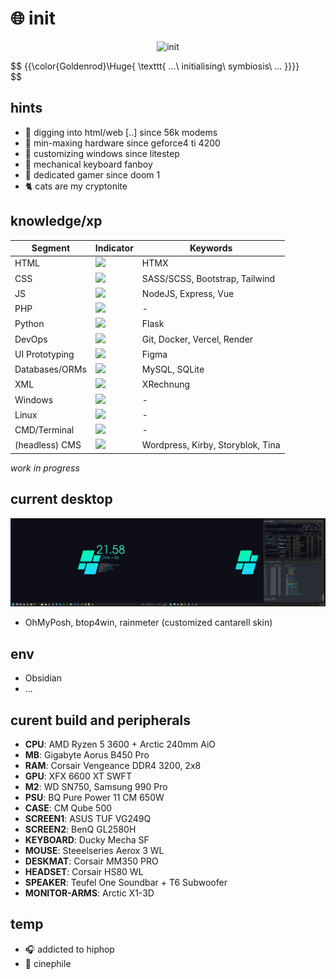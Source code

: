# :globe_with_meridians: init

<p align="center">
 <img src='mando-grogu-init.gif' alt='init' style='width:100vW'/>
</p>

$$
{{\color{Goldenrod}\Huge{ \texttt{ ...\ initialising\ symbiosis\ ... \}}}}\
$$

## hints
- :monkey: digging into html/web [..] since 56k modems
- :hammer: min-maxing hardware since geforce4 ti 4200
- :art: customizing windows since litestep 
- :honey_pot: mechanical keyboard fanboy
- 💾 dedicated gamer since doom 1
- :cat2: cats are my cryptonite

## knowledge/xp
| Segment    | Indicator | Keywords |
| ---------- | --------- | -------- |
| HTML  | ![](https://geps.dev/progress/80?dangerColor=AFE1AF?warningColor=AFE1AF)    | HTMX |
| CSS | ![](https://geps.dev/progress/70?dangerColor=AFE1AF)     | SASS/SCSS, Bootstrap, Tailwind |
| JS    | ![](https://geps.dev/progress/60?dangerColor=AFE1AF)    | NodeJS, Express, Vue |
| PHP    | ![](https://geps.dev/progress/30?dangerColor=AFE1AF)    | - |
| Python    | ![](https://geps.dev/progress/20?dangerColor=AFE1AF)    | Flask |
| DevOps    | ![](https://geps.dev/progress/50?dangerColor=AFE1AF)    | Git, Docker, Vercel, Render |
| UI Prototyping    | ![](https://geps.dev/progress/70)    | Figma |
| Databases/ORMs    | ![](https://geps.dev/progress/40?dangerColor=AFE1AF)    | MySQL, SQLite  |
| XML    | ![](https://geps.dev/progress/50?dangerColor=AFE1AF)    | XRechnung |
| Windows    | ![](https://geps.dev/progress/80?dangerColor=AFE1AF)    | - |
| Linux    | ![](https://geps.dev/progress/20?dangerColor=ff9900)    | - |
| CMD/Terminal    | ![](https://geps.dev/progress/40?dangerColor=AFE1AF)    | - |
| (headless) CMS    | ![](https://geps.dev/progress/60?dangerColor=AFE1AF)    | Wordpress, Kirby, Storyblok, Tina |

*work in progress*


## current desktop
![dekstop:lates](desktop-040524.png "desktop-040524")

- OhMyPosh, btop4win, rainmeter (customized cantarell skin)

## env
- Obsidian
- ...

## curent build and peripherals
- **CPU**: AMD Ryzen 5 3600 + Arctic 240mm AiO
- **MB**: Gigabyte Aorus B450 Pro
- **RAM**: Corsair Vengeance DDR4 3200, 2x8
- **GPU**: XFX 6600 XT SWFT
- **M2**: WD SN750, Samsung 990 Pro
- **PSU**: BQ Pure Power 11 CM 650W
- **CASE**: CM Qube 500
- **SCREEN1**: ASUS TUF VG249Q
- **SCREEN2**: BenQ GL2580H
- **KEYBOARD**: Ducky Mecha SF
- **MOUSE**: Steeelseries Aerox 3 WL
- **DESKMAT**: Corsair MM350 PRO
- **HEADSET**: Corsair HS80 WL
- **SPEAKER**: Teufel One Soundbar + T6 Subwoofer
- **MONITOR-ARMS**: Arctic X1-3D

## temp
- :headphones: addicted to hiphop
- :vhs: cinephile 
